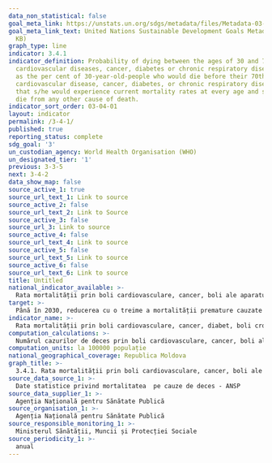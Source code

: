```yaml
---
data_non_statistical: false
goal_meta_link: https://unstats.un.org/sdgs/metadata/files/Metadata-03-04-01.pdf
goal_meta_link_text: United Nations Sustainable Development Goals Metadata (PDF 72.6
  KB)
graph_type: line
indicator: 3.4.1
indicator_definition: Probability of dying between the ages of 30 and 70 years from
  cardiovascular diseases, cancer, diabetes or chronic respiratory diseases, defined
  as the per cent of 30-year-old-people who would die before their 70th birthday from
  cardiovascular disease, cancer, diabetes, or chronic respiratory disease, assuming
  that s/he would experience current mortality rates at every age and s/he would not
  die from any other cause of death.
indicator_sort_order: 03-04-01
layout: indicator
permalink: /3-4-1/
published: true
reporting_status: complete
sdg_goal: '3'
un_custodian_agency: World Health Organisation (WHO)
un_designated_tier: '1'
previous: 3-3-5
next: 3-4-2
data_show_map: false
source_active_1: true
source_url_text_1: Link to source
source_active_2: false
source_url_text_2: Link to Source
source_active_3: false
source_url_3: Link to source
source_active_4: false
source_url_text_4: Link to source
source_active_5: false
source_url_text_5: Link to source
source_active_6: false
source_url_text_6: Link to source
title: Untitled
national_indicator_available: >-
  Rata mortalității prin boli cardiovasculare, cancer, boli ale aparatului digestiv, diabet, boli ale aparatului respirator în rândul persoanelor cu vârste cuprinse între 30 și  70 de ani, la 100 mii populație
target: >-
  Până în 2030, reducerea cu o treime a mortalității premature cauzate de boli netransmisibile prin prevenire, tratare și promovarea sănătății mintale și a bunăstării
indicator_name: >-
  Rata mortalității prin boli cardiovasculare, cancer, diabet, boli cronice ale aparatului respirator
computation_calculations: >-
  Numărul cazurilor de deces prin boli cardiovasculare, cancer, boli ale aparatului digestiv, diabet, boli ale aparatului respirator în anul de referință rândul persoanelor în vârstă de 30-70 ani, raportat la numărul populației de vârsta respectivă*100000
computation_units: la 100000 populație
national_geographical_coverage: Republica Moldova
graph_title: >-
  3.4.1. Rata mortalității prin boli cardiovasculare, cancer, boli ale aparatului digestiv, diabet, boli ale aparatului respirator în rândul persoanelor cu vârste cuprinse între 30 și  70 de ani, la 100 mii populație
source_data_source_1: >-
  Date statistice privind mortalitatea  pe cauze de deces - ANSP
source_data_supplier_1: >-
  Agenția Națională pentru Sănătate Publică
source_organisation_1: >-
  Agenția Națională pentru Sănătate Publică
source_responsible_monitoring_1: >-
  Ministerul Sănătății, Muncii și Protecției Sociale
source_periodicity_1: >-
  anual
---
```

